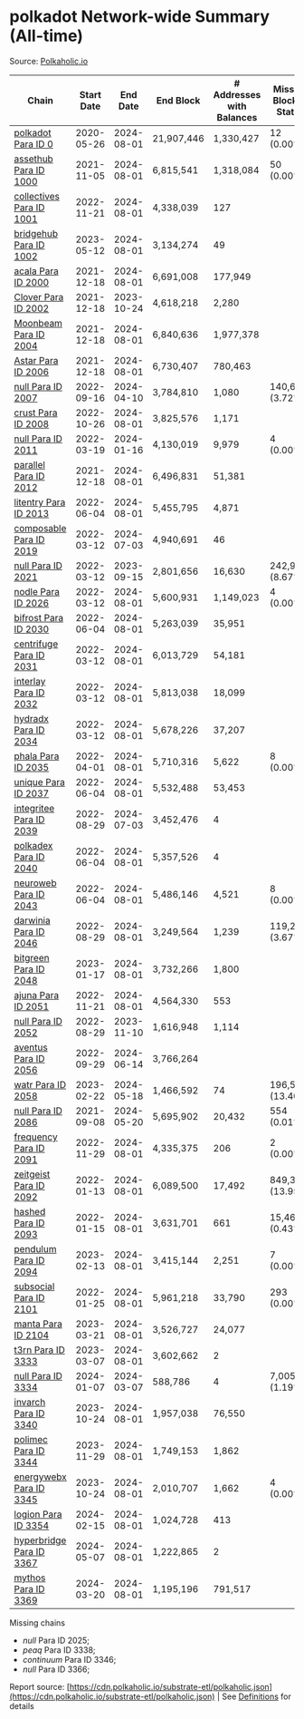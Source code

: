 # polkadot Network-wide Summary (All-time)

Source: [Polkaholic.io](https://polkaholic.io)


| Chain            | Start Date | End Date | End Block | # Addresses with Balances | Missing Blocks / Status |
| ---------------- | ---------- | ---------| --------- | ------------------------- | ----------------------- |
| [polkadot Para ID 0](/polkadot/0-polkadot) | 2020-05-26 | 2024-08-01 | 21,907,446 |  1,330,427 | 12 (0.00%)  |
| [assethub Para ID 1000](/polkadot/1000-assethub) | 2021-11-05 | 2024-08-01 | 6,815,541 |  1,318,084 | 50 (0.00%)  |
| [collectives Para ID 1001](/polkadot/1001-collectives) | 2022-11-21 | 2024-08-01 | 4,338,039 |  127 |    |
| [bridgehub Para ID 1002](/polkadot/1002-bridgehub) | 2023-05-12 | 2024-08-01 | 3,134,274 |  49 |    |
| [acala Para ID 2000](/polkadot/2000-acala) | 2021-12-18 | 2024-08-01 | 6,691,008 |  177,949 |    |
| [Clover Para ID 2002](/polkadot/2002-clover) | 2021-12-18 | 2023-10-24 | 4,618,218 |  2,280 |    |
| [Moonbeam Para ID 2004](/polkadot/2004-moonbeam) | 2021-12-18 | 2024-08-01 | 6,840,636 |  1,977,378 |    |
| [Astar Para ID 2006](/polkadot/2006-astar) | 2021-12-18 | 2024-08-01 | 6,730,407 |  780,463 |    |
| [null Para ID 2007](/polkadot/2007-kapex) | 2022-09-16 | 2024-04-10 | 3,784,810 |  1,080 | 140,668 (3.72%)  |
| [crust Para ID 2008](/polkadot/2008-crust) | 2022-10-26 | 2024-08-01 | 3,825,576 |  1,171 |    |
| [null Para ID 2011](/polkadot/2011-equilibrium) | 2022-03-19 | 2024-01-16 | 4,130,019 |  9,979 | 4 (0.00%)  |
| [parallel Para ID 2012](/polkadot/2012-parallel) | 2021-12-18 | 2024-08-01 | 6,496,831 |  51,381 |    |
| [litentry Para ID 2013](/polkadot/2013-litentry) | 2022-06-04 | 2024-08-01 | 5,455,795 |  4,871 |    |
| [composable Para ID 2019](/polkadot/2019-composable) | 2022-03-12 | 2024-07-03 | 4,940,691 |  46 |    |
| [null Para ID 2021](/polkadot/2021-efinity) | 2022-03-12 | 2023-09-15 | 2,801,656 |  16,630 | 242,949 (8.67%)  |
| [nodle Para ID 2026](/polkadot/2026-nodle) | 2022-03-12 | 2024-08-01 | 5,600,931 |  1,149,023 | 4 (0.00%)  |
| [bifrost Para ID 2030](/polkadot/2030-bifrost) | 2022-06-04 | 2024-08-01 | 5,263,039 |  35,951 |    |
| [centrifuge Para ID 2031](/polkadot/2031-centrifuge) | 2022-03-12 | 2024-08-01 | 6,013,729 |  54,181 |    |
| [interlay Para ID 2032](/polkadot/2032-interlay) | 2022-03-12 | 2024-08-01 | 5,813,038 |  18,099 |    |
| [hydradx Para ID 2034](/polkadot/2034-hydradx) | 2022-03-12 | 2024-08-01 | 5,678,226 |  37,207 |    |
| [phala Para ID 2035](/polkadot/2035-phala) | 2022-04-01 | 2024-08-01 | 5,710,316 |  5,622 | 8 (0.00%)  |
| [unique Para ID 2037](/polkadot/2037-unique) | 2022-06-04 | 2024-08-01 | 5,532,488 |  53,453 |    |
| [integritee Para ID 2039](/polkadot/2039-integritee) | 2022-08-29 | 2024-07-03 | 3,452,476 |  4 |    |
| [polkadex Para ID 2040](/polkadot/2040-polkadex) | 2022-06-04 | 2024-08-01 | 5,357,526 |  4 |    |
| [neuroweb Para ID 2043](/polkadot/2043-neuroweb) | 2022-06-04 | 2024-08-01 | 5,486,146 |  4,521 | 8 (0.00%)  |
| [darwinia Para ID 2046](/polkadot/2046-darwinia) | 2022-08-29 | 2024-08-01 | 3,249,564 |  1,239 | 119,220 (3.67%)  |
| [bitgreen Para ID 2048](/polkadot/2048-bitgreen) | 2023-01-17 | 2024-08-01 | 3,732,266 |  1,800 |    |
| [ajuna Para ID 2051](/polkadot/2051-ajuna) | 2022-11-21 | 2024-08-01 | 4,564,330 |  553 |    |
| [null Para ID 2052](/polkadot/2052-polkadot-parathread-2052) | 2022-08-29 | 2023-11-10 | 1,616,948 |  1,114 |    |
| [aventus Para ID 2056](/polkadot/2056-aventus) | 2022-09-29 | 2024-06-14 | 3,766,264 |   |    |
| [watr Para ID 2058](/polkadot/2058-watr) | 2023-02-22 | 2024-05-18 | 1,466,592 |  74 | 196,567 (13.40%)  |
| [null Para ID 2086](/polkadot/2086-kilt) | 2021-09-08 | 2024-05-20 | 5,695,902 |  20,432 | 554 (0.01%)  |
| [frequency Para ID 2091](/polkadot/2091-frequency) | 2022-11-29 | 2024-08-01 | 4,335,375 |  206 | 2 (0.00%)  |
| [zeitgeist Para ID 2092](/polkadot/2092-zeitgeist) | 2022-01-13 | 2024-08-01 | 6,089,500 |  17,492 | 849,383 (13.95%)  |
| [hashed Para ID 2093](/polkadot/2093-hashed) | 2022-01-15 | 2024-08-01 | 3,631,701 |  661 | 15,466 (0.43%)  |
| [pendulum Para ID 2094](/polkadot/2094-pendulum) | 2023-02-13 | 2024-08-01 | 3,415,144 |  2,251 | 7 (0.00%)  |
| [subsocial Para ID 2101](/polkadot/2101-subsocial) | 2022-01-25 | 2024-08-01 | 5,961,218 |  33,790 | 293 (0.00%)  |
| [manta Para ID 2104](/polkadot/2104-manta) | 2023-03-21 | 2024-08-01 | 3,526,727 |  24,077 |    |
| [t3rn Para ID 3333](/polkadot/3333-t3rn) | 2023-03-07 | 2024-08-01 | 3,602,662 |  2 |    |
| [null Para ID 3334](/polkadot/3334-polkadot-parathread-3334) | 2024-01-07 | 2024-03-07 | 588,786 |  4 | 7,005 (1.19%)  |
| [invarch Para ID 3340](/polkadot/3340-invarch) | 2023-10-24 | 2024-08-01 | 1,957,038 |  76,550 |    |
| [polimec Para ID 3344](/polkadot/3344-polimec) | 2023-11-29 | 2024-08-01 | 1,749,153 |  1,862 |    |
| [energywebx Para ID 3345](/polkadot/3345-energywebx) | 2023-10-24 | 2024-08-01 | 2,010,707 |  1,662 | 4 (0.00%)  |
| [logion Para ID 3354](/polkadot/3354-logion) | 2024-02-15 | 2024-08-01 | 1,024,728 |  413 |    |
| [hyperbridge Para ID 3367](/polkadot/3367-hyperbridge) | 2024-05-07 | 2024-08-01 | 1,222,865 |  2 |    |
| [mythos Para ID 3369](/polkadot/3369-mythos) | 2024-03-20 | 2024-08-01 | 1,195,196 |  791,517 |    |

Missing chains


* *null* Para ID 2025; 
* *peaq* Para ID 3338; 
* *continuum* Para ID 3346; 
* *null* Para ID 3366; 

Report source: [https://cdn.polkaholic.io/substrate-etl/polkaholic.json](https://cdn.polkaholic.io/substrate-etl/polkaholic.json) | See [Definitions](/DEFINITIONS.md) for details
